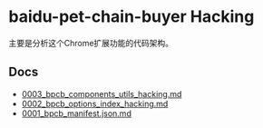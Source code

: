 # baidu-pet-chain-buyer Hacking

主要是分析这个Chrome扩展功能的代码架构。

## Docs

* [0003_bpcb_components_utils_hacking.md](0003_bpcb_components_utils_hacking.md)
* [0002_bpcb_options_index_hacking.md](0002_bpcb_options_index_hacking.md)
* [0001_bpcb_manifest.json.md](0001_bpcb_manifest.json.md)
